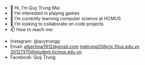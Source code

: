 - 👋 Hi, I’m Quy Trung Mai
- 👀 I’m interested in playing games
- 🌱 I’m currently learning computer science at HCMUS
- 💞️ I’m looking to collaborate on code projects
- 📫 How to reach me:
+ Instagram: @quytrungg
+ Email: albertmai1912@gmail.com
         mqtrung20@clc.fitus.edu.vn
         20127370@student.hcmus.edu.vn
+ Facebook: Quý Trung

<!---
quytrungg/quytrungg is a ✨ special ✨ repository because its `README.md` (this file) appears on your GitHub profile.
You can click the Preview link to take a look at your changes.
--->
